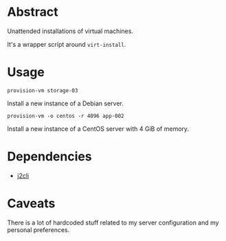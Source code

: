 # Abstract

Unattended installations of virtual machines.

It's a wrapper script around `virt-install`.

# Usage

`provision-vm storage-03`

Install a new instance of a Debian server.

`provision-vm -o centos -r 4096 app-002`

Install a new instance of a CentOS server with 4 GiB of memory.

# Dependencies

- [j2cli](http://pypi.python.org/pypi/j2cli)

# Caveats

There is a lot of hardcoded stuff related to my server configuration and my personal preferences.
